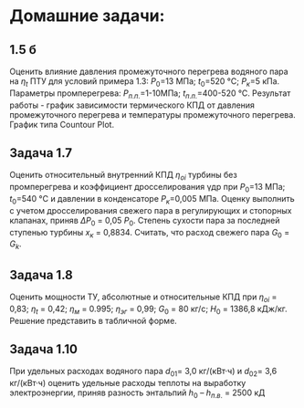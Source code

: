 # Домашние задачи:


## 1.5 б
Оценить влияние давления промежуточного перегрева водяного пара на ${\eta_t}$ ПТУ для условий примера 1.3: $Р_0$=13 МПа; $t_0$=520 °С; $Р_к$=5 кПа. Параметры промперегрева: $Р_{п.п.}$=1-10МПа; $t_{п.п.}$=400-520 °С. Результат работы - график зависимости термического КПД от давления промежуточного перегрева и температуры промежуточного перегрева. График типа Countour Plot.

## Задача 1.7
Оценить относительный внутренний КПД $\eta_{oi}$ турбины без промперегрева и коэффициент дросселирования γдр при $Р_0$=13 МПа; $t_0$=540 °С и давлении в конденсаторе $Р_к$=0,005 МПа. Оценку выполнить с учетом дросселирования свежего пара в регулирующих и стопорных клапанах, приняв $ΔР_0$ = 0,05 $Р_0$. Степень сухости пара за последней ступенью турбины $x_к$ = 0,8834. Считать, что расход свежего пара $G_0$ = $G_k$.

## Задача 1.8
Оценить мощности ТУ, абсолютные и относительные КПД при $\eta_{oi}$ = 0,83; $\eta_t$ = 0,42; $\eta_м$ = 0.995; $\eta_{эг}$ = 0,99; $G_0$ = 80 кг/с; $H_0$ = 1386,8 кДж/кг. Решение представить в табличной форме.

## Задача 1.10
При удельных расходах водяного пара $d_{01}$= 3,0 кг/(кВт·ч) и $d_{02}$= 3,6 кг/(кВт·ч) оценить удельные расходы теплоты на выработку электроэнергии, приняв разность энтальпий $h_0$ – $h_{п.в.}$ = 2500 кД
